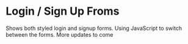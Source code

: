 # Login / Sign Up Froms
Shows both styled login and signup forms. Using JavaScript to switch between the forms. More updates to come


